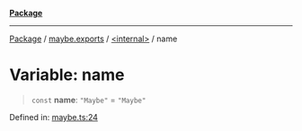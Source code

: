 [**Package**](../../../README.md)

***

[Package](../../../modules.md) / [maybe.exports](../../README.md) / [\<internal\>](../README.md) / name

# Variable: name

> `const` **name**: `"Maybe"` = `"Maybe"`

Defined in: [maybe.ts:24](https://github.com/AlexXanderGrib/monads-io/blob/d65e47796764202dffd7314b61c2ea9cedbb26e8/src/maybe.ts#L24)
